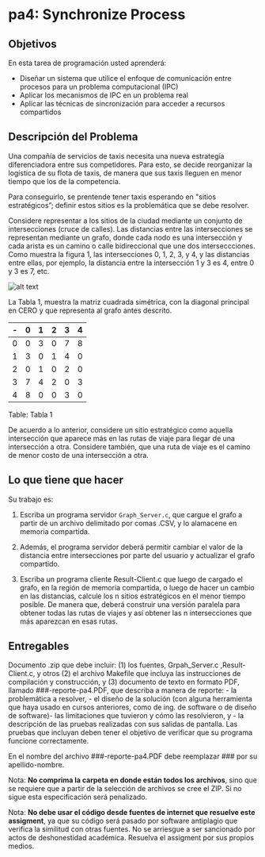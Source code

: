 # pa4: Synchronize Process 

## Objetivos

En esta tarea de programación usted aprenderá: 

* Diseñar un sistema que utilice el enfoque de comunicación entre procesos para un problema computacional (IPC)
* Aplicar los mecanismos de IPC en un problema real
* Aplicar las técnicas de sincronización para acceder a recursos compartidos

## Descripción del Problema 

Una compañía de servicios de taxis necesita una nueva estrategía diferenciadora entre sus competidores. Para esto, se decide reorganizar la logística de su flota de taxis, de manera que sus taxis lleguen en menor tiempo que los de la competencia. 

Para conseguirlo, se prentende tener taxis esperando en "sitios estratégicos”; definir estos sitios es la problemática que se debe resolver. 

Considere representar a los sitios de la ciudad mediante un conjunto de intersecciones (cruce de calles). Las distancias entre las intersecciones se representan mediante un grafo, donde cada nodo es una intersección y cada arista es un camino o calle bidireccional que une dos interseccciones. Como muestra la figura 1, las intersecciones 0, 1, 2, 3, y 4, y las distancias entre ellas, por ejemplo, la distancia entre la intersección 1 y 3 es 4, entre 0 y 3 es 7, etc. 

![alt text](https://github.com/jmagalla/os-espol/blob/master/project/GrafoBidirec-img.png?raw=true)

La Tabla 1, muestra la matriz cuadrada simétrica, con la diagonal principal en CERO y que representa al grafo antes descrito. 

|-|0|1|2|3|4|
|-|-|-|-|-|-|
|0|0|3|0|7|8|
|1|3|0|1|4|0|
|2|0|1|0|2|0|
|3|7|4|2|0|3|
|4|8|0|0|3|0|

Table: Tabla 1

De acuerdo a lo anterior, considere un sitio estratégico como aquella intersección que aparece más en las rutas de viaje para llegar de una intersección a otra. Considere también, que una ruta de viaje es el camino de menor costo de una intersección a otra. 

## Lo que tiene que hacer

Su trabajo es: 

1. Escriba un programa servidor `Graph_Server.c`, que cargue el grafo a partir de un archivo delimitado por comas .CSV, y lo alamacene en memoria compartida. 

2. Además, el programa servidor deberá permitir cambiar el valor de la distancia entre intersecciones por parte del usuario y actualizar el grafo compartido. 

3. Escriba un programa cliente Result-Client.c que luego de cargado el grafo, en la región de memoria compartida, o luego de hacer un cambio en las distancias, calcule los n sitios estratégicos en el menor tiempo posible. De manera que, deberá construir una versión paralela para obtener todas las rutas de viajes y así obtener las n intersecciones que más aparezcan en esas rutas.

## Entregables
Documento .zip que debe incluir: (1) los fuentes, Grpah_Server.c ,Result-Client.c, y otros (2) el archivo Makefile que incluya las instrucciones de compilación y construcción, y (3) documento de texto en formato PDF, llamado ###-reporte-pa4.PDF, que describa a manera de reporte: - la problemática a resolver, - el diseño de la solución (con alguna herramienta que haya usado en cursos anteriores, como de ing. de software o de diseño de software)- las limitaciones que tuvieron y cómo las resolvieron, y - la descripción de las pruebas realizadas con sus salidas de pantalla. Las pruebas que incluyan deben tener el objetivo de verificar que su programa funcione correctamente. 

En el nombre del archivo ###-reporte-pa4.PDF debe reemplazar ### por su apellido-nombre. 

Nota: **No comprima la carpeta en donde están todos los archivos**, sino que se requiere que a partir de la selección de archivos se cree el ZIP. Si no sigue esta especificación será penalizado. 

Nota: **No debe usar el código desde fuentes de internet que resuelve este assigment**, ya que su código será pasado por software antiplagio que verifica la similitud con otras fuentes. No se arriesgue a ser sancionado por actos de deshonestidad académica. Resuelva el assigment por sus propios medios. 
